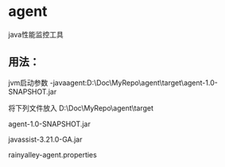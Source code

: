 # agent
java性能监控工具

## 用法：
jvm启动参数 -javaagent:D:\Doc\MyRepo\agent\target\agent-1.0-SNAPSHOT.jar


将下列文件放入 D:\Doc\MyRepo\agent\target

agent-1.0-SNAPSHOT.jar

javassist-3.21.0-GA.jar

rainyalley-agent.properties